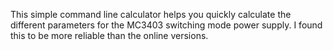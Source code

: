 This simple command line calculator helps you quickly calculate the different parameters for the MC3403 switching mode power supply. 
I found this to be more reliable than the online versions.